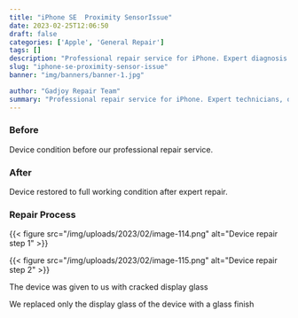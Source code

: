 ```yaml
---
title: "iPhone SE  Proximity SensorIssue"
date: 2023-02-25T12:06:50
draft: false
categories: ['Apple', 'General Repair']
tags: []
description: "Professional repair service for iPhone. Expert diagnosis and quality repairs in Bangalore."
slug: "iphone-se-proximity-sensor-issue"
banner: "img/banners/banner-1.jpg"

author: "Gadjoy Repair Team"
summary: "Professional repair service for iPhone. Expert technicians, quality parts, warranty included."
---
```



### Before

Device condition before our professional repair service.

### After

Device restored to full working condition after expert repair.

### Repair Process

{{< figure src="/img/uploads/2023/02/image-114.png" alt="Device repair step 1" >}}

{{< figure src="/img/uploads/2023/02/image-115.png" alt="Device repair step 2" >}}


The device was given to us with cracked display glass

We replaced only the display glass of the device with a glass finish